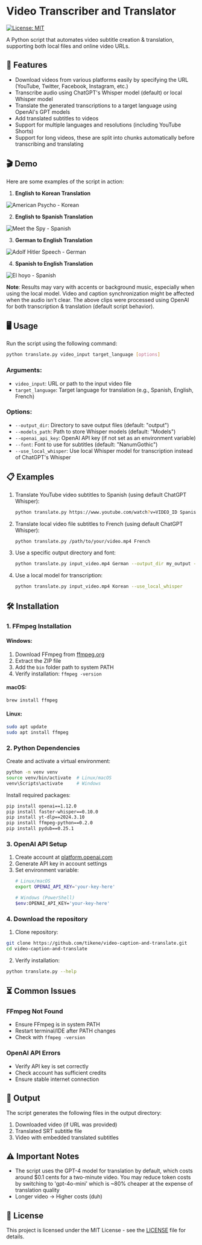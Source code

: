 <meta name="google-site-verification" content="nlVEZTuGxiDKg4as7051HTko0hloB1UvMrlhSM4Kx10" />

# Video Transcriber and Translator
[![License: MIT](https://img.shields.io/badge/License-MIT-yellow.svg)](https://opensource.org/licenses/MIT)

A Python script that automates video subtitle creation & translation, supporting both local files and online video URLs.

## 🚀 Features
- Download videos from various platforms easily by specifying the URL (YouTube, Twitter, Facebook, Instagram, etc.)
- Transcribe audio using ChatGPT's Whisper model (default) or local Whisper model
- Translate the generated transcriptions to a target language using OpenAI's GPT models
- Add translated subtitles to videos
- Support for multiple languages and resolutions (including YouTube Shorts)
- Support for long videos, these are split into chunks automatically before transcribing and translating

## 🎬 Demo
Here are some examples of the script in action:

1. **English to Korean Translation**

![American Psycho - Korean](https://github.com/user-attachments/assets/5c76cd45-6221-4ef1-a6bc-367affa5dbe6)


2. **English to Spanish Translation**

![Meet the Spy - Spanish](https://github.com/user-attachments/assets/284a9e8d-1fd6-4fbf-bcdb-24a8e284d32f)


3. **German to English Translation**

![Adolf Hitler Speech - German](https://github.com/user-attachments/assets/76d67ac5-d5a7-46b2-8a24-addb8dff24af)


4. **Spanish to English Translation**

![El hoyo - Spanish](https://github.com/user-attachments/assets/50a33248-83c6-49a7-8d50-42eb735dfe87)

**Note**: Results may vary with accents or background music, especially when using the local model. Video and caption synchronization might be affected when the audio isn't clear. The above clips were processed using OpenAI for both transcription & translation (default script behavior).

## 🖥️ Usage
Run the script using the following command:
```bash
python translate.py video_input target_language [options]
```

### Arguments:
- `video_input`: URL or path to the input video file
- `target_language`: Target language for translation (e.g., Spanish, English, French)

### Options:
- `--output_dir`: Directory to save output files (default: "output")
- `--models_path`: Path to store Whisper models (default: "Models")
- `--openai_api_key`: OpenAI API key (if not set as an environment variable)
- `--font`: Font to use for subtitles (default: "NanumGothic")
- `--use_local_whisper`: Use local Whisper model for transcription instead of ChatGPT's Whisper

## 📋 Examples
1. Translate YouTube video subtitles to Spanish (using default ChatGPT Whisper):
   ```bash
   python translate.py https://www.youtube.com/watch?v=VIDEO_ID Spanish
   ```

2. Translate local video file subtitles to French (using default ChatGPT Whisper):
   ```bash
   python translate.py /path/to/your/video.mp4 French
   ```

3. Use a specific output directory and font:
   ```bash
   python translate.py input_video.mp4 German --output_dir my_output --font Arial
   ```

4. Use a local model for transcription:
   ```bash
   python translate.py input_video.mp4 Korean --use_local_whisper
   ```

## 🛠️ Installation

### 1. FFmpeg Installation

#### Windows:
1. Download FFmpeg from [ffmpeg.org](https://ffmpeg.org/download.html)
2. Extract the ZIP file
3. Add the `bin` folder path to system PATH
4. Verify installation: `ffmpeg -version`

#### macOS:
```bash
brew install ffmpeg
```

#### Linux:
```bash
sudo apt update
sudo apt install ffmpeg
```

### 2. Python Dependencies
Create and activate a virtual environment:

```bash
python -m venv venv
source venv/bin/activate  # Linux/macOS
venv\Scripts\activate     # Windows
```

Install required packages:

```bash
pip install openai==1.12.0
pip install faster-whisper==0.10.0
pip install yt-dlp==2024.3.10
pip install ffmpeg-python==0.2.0
pip install pydub==0.25.1
```

### 3. OpenAI API Setup
1. Create account at [platform.openai.com](https://platform.openai.com)
2. Generate API key in account settings
3. Set environment variable:
   ```bash
   # Linux/macOS
   export OPENAI_API_KEY='your-key-here'
   
   # Windows (PowerShell)
   $env:OPENAI_API_KEY='your-key-here'
   ```

### 4. Download the repository

1. Clone repository:
```bash
git clone https://github.com/tikene/video-caption-and-translate.git
cd video-caption-and-translate
```

2. Verify installation:
```bash
python translate.py --help
```

## ⏳ Common Issues

### FFmpeg Not Found
- Ensure FFmpeg is in system PATH
- Restart terminal/IDE after PATH changes
- Check with `ffmpeg -version`

### OpenAI API Errors
- Verify API key is set correctly
- Check account has sufficient credits
- Ensure stable internet connection

## 📂 Output
The script generates the following files in the output directory:
1. Downloaded video (if URL was provided)
2. Translated SRT subtitle file
3. Video with embedded translated subtitles

## ⚠️ Important Notes
- The script uses the GPT-4 model for translation by default, which costs around $0.1 cents for a two-minute video. You may reduce token costs by switching to 'gpt-4o-mini' which is ~80% cheaper at the expense of translation quality
- Longer video -> Higher costs (duh)

## 📄 License
This project is licensed under the MIT License - see the [LICENSE](LICENSE) file for details.
